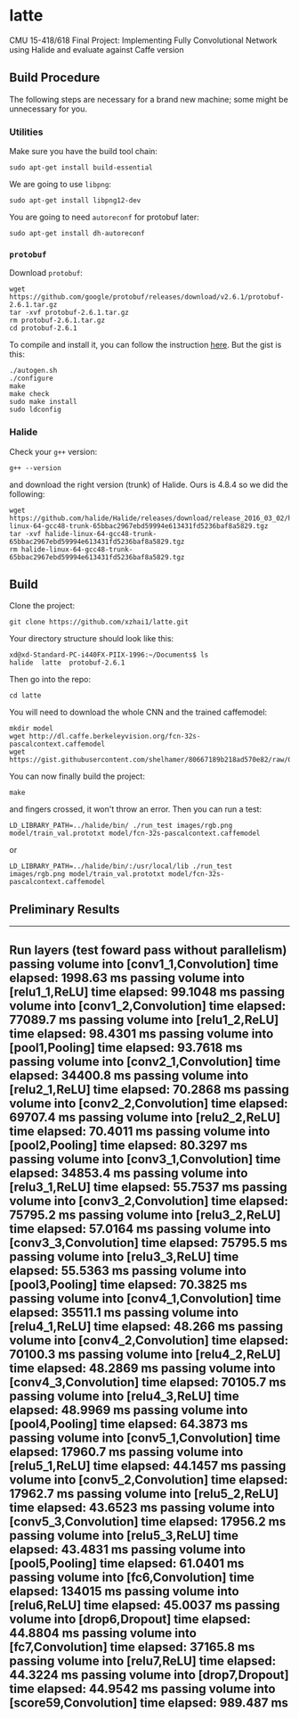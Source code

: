 # latte
CMU 15-418/618 Final Project: Implementing Fully Convolutional Network using Halide and evaluate against Caffe version

## Build Procedure
The following steps are necessary for a brand new machine; some might be unnecessary for you.

### Utilities
Make sure you have the build tool chain:

    sudo apt-get install build-essential

We are going to use ``libpng``:

    sudo apt-get install libpng12-dev

You are going to need ``autoreconf`` for protobuf later:

    sudo apt-get install dh-autoreconf
    
### ``protobuf``
Download ``protobuf``:

    wget https://github.com/google/protobuf/releases/download/v2.6.1/protobuf-2.6.1.tar.gz
    tar -xvf protobuf-2.6.1.tar.gz
    rm protobuf-2.6.1.tar.gz
    cd protobuf-2.6.1
    
To compile and install it, you can follow the instruction [here](https://github.com/google/protobuf/tree/master/src). But the gist is this:

    ./autogen.sh
	./configure
	make
	make check
	sudo make install
	sudo ldconfig
	
### Halide
Check your ``g++`` version:

    g++ --version
    
and download the right version (trunk) of Halide. Ours is 4.8.4 so we did the following:

    wget https://github.com/halide/Halide/releases/download/release_2016_03_02/halide-linux-64-gcc48-trunk-65bbac2967ebd59994e613431fd5236baf8a5829.tgz
    tar -xvf halide-linux-64-gcc48-trunk-65bbac2967ebd59994e613431fd5236baf8a5829.tgz
    rm halide-linux-64-gcc48-trunk-65bbac2967ebd59994e613431fd5236baf8a5829.tgz

## Build
Clone the project:

    git clone https://github.com/xzhai1/latte.git
    
Your directory structure should look like this:

    xd@xd-Standard-PC-i440FX-PIIX-1996:~/Documents$ ls
    halide  latte  protobuf-2.6.1

Then go into the repo:
    
    cd latte
    
You will need to download the whole CNN and the trained caffemodel:

    mkdir model
    wget http://dl.caffe.berkeleyvision.org/fcn-32s-pascalcontext.caffemodel
    wget https://gist.githubusercontent.com/shelhamer/80667189b218ad570e82/raw/077494f215421b3d9383e1b1a3d75377344b1744/train_val.prototxt
    
You can now finally build the project:

    make

and fingers crossed, it won't throw an error. Then you can run a test:

    LD_LIBRARY_PATH=../halide/bin/ ./run_test images/rgb.png model/train_val.prototxt model/fcn-32s-pascalcontext.caffemodel    

or

    LD_LIBRARY_PATH=../halide/bin/:/usr/local/lib ./run_test images/rgb.png model/train_val.prototxt model/fcn-32s-pascalcontext.caffemodel

## Preliminary Results
-------------------------------------------------
Run layers (test foward pass without parallelism)
passing volume into [conv1_1,Convolution]
	 time elapsed: 1998.63 ms
passing volume into [relu1_1,ReLU]
	 time elapsed: 99.1048 ms
passing volume into [conv1_2,Convolution]
	 time elapsed: 77089.7 ms
passing volume into [relu1_2,ReLU]
	 time elapsed: 98.4301 ms
passing volume into [pool1,Pooling]
	 time elapsed: 93.7618 ms
passing volume into [conv2_1,Convolution]
	 time elapsed: 34400.8 ms
passing volume into [relu2_1,ReLU]
	 time elapsed: 70.2868 ms
passing volume into [conv2_2,Convolution]
	 time elapsed: 69707.4 ms
passing volume into [relu2_2,ReLU]
	 time elapsed: 70.4011 ms
passing volume into [pool2,Pooling]
	 time elapsed: 80.3297 ms
passing volume into [conv3_1,Convolution]
	 time elapsed: 34853.4 ms
passing volume into [relu3_1,ReLU]
	 time elapsed: 55.7537 ms
passing volume into [conv3_2,Convolution]
	 time elapsed: 75795.2 ms
passing volume into [relu3_2,ReLU]
	 time elapsed: 57.0164 ms
passing volume into [conv3_3,Convolution]
	 time elapsed: 75795.5 ms
passing volume into [relu3_3,ReLU]
	 time elapsed: 55.5363 ms
passing volume into [pool3,Pooling]
	 time elapsed: 70.3825 ms
passing volume into [conv4_1,Convolution]
	 time elapsed: 35511.1 ms
passing volume into [relu4_1,ReLU]
	 time elapsed: 48.266 ms
passing volume into [conv4_2,Convolution]
	 time elapsed: 70100.3 ms
passing volume into [relu4_2,ReLU]
	 time elapsed: 48.2869 ms
passing volume into [conv4_3,Convolution]
	 time elapsed: 70105.7 ms
passing volume into [relu4_3,ReLU]
	 time elapsed: 48.9969 ms
passing volume into [pool4,Pooling]
	 time elapsed: 64.3873 ms
passing volume into [conv5_1,Convolution]
	 time elapsed: 17960.7 ms
passing volume into [relu5_1,ReLU]
	 time elapsed: 44.1457 ms
passing volume into [conv5_2,Convolution]
	 time elapsed: 17962.7 ms
passing volume into [relu5_2,ReLU]
	 time elapsed: 43.6523 ms
passing volume into [conv5_3,Convolution]
	 time elapsed: 17956.2 ms
passing volume into [relu5_3,ReLU]
	 time elapsed: 43.4831 ms
passing volume into [pool5,Pooling]
	 time elapsed: 61.0401 ms
passing volume into [fc6,Convolution]
	 time elapsed: 134015 ms
passing volume into [relu6,ReLU]
	 time elapsed: 45.0037 ms
passing volume into [drop6,Dropout]
	 time elapsed: 44.8804 ms
passing volume into [fc7,Convolution]
	 time elapsed: 37165.8 ms
passing volume into [relu7,ReLU]
	 time elapsed: 44.3224 ms
passing volume into [drop7,Dropout]
	 time elapsed: 44.9542 ms
passing volume into [score59,Convolution]
	 time elapsed: 989.487 ms
-------------------------------------------------
